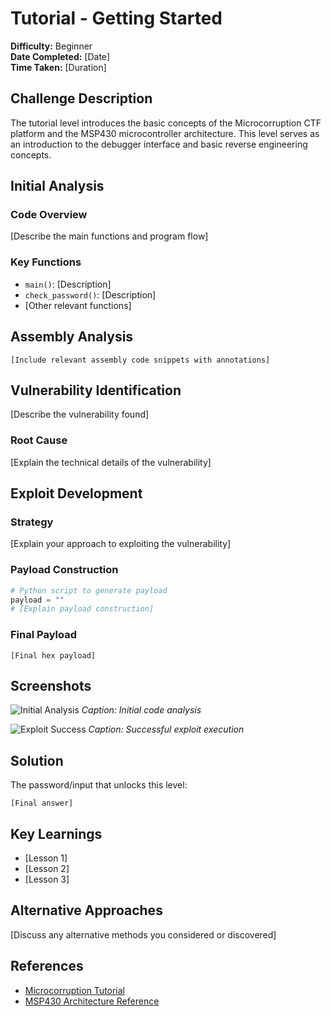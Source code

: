 # Tutorial - Getting Started

**Difficulty:** Beginner  
**Date Completed:** [Date]  
**Time Taken:** [Duration]

## Challenge Description

The tutorial level introduces the basic concepts of the Microcorruption CTF platform and the MSP430 microcontroller architecture. This level serves as an introduction to the debugger interface and basic reverse engineering concepts.

## Initial Analysis

### Code Overview

[Describe the main functions and program flow]

### Key Functions

- `main()`: [Description]
- `check_password()`: [Description]
- [Other relevant functions]

## Assembly Analysis

```assembly
[Include relevant assembly code snippets with annotations]
```

## Vulnerability Identification

[Describe the vulnerability found]

### Root Cause

[Explain the technical details of the vulnerability]

## Exploit Development

### Strategy

[Explain your approach to exploiting the vulnerability]

### Payload Construction

```python
# Python script to generate payload
payload = ""
# [Explain payload construction]
```

### Final Payload

```
[Final hex payload]
```

## Screenshots

![Initial Analysis](../images/00-tutorial-analysis.png)
*Caption: Initial code analysis*

![Exploit Success](../images/00-tutorial-success.png)
*Caption: Successful exploit execution*

## Solution

The password/input that unlocks this level:

```
[Final answer]
```

## Key Learnings

- [Lesson 1]
- [Lesson 2]
- [Lesson 3]

## Alternative Approaches

[Discuss any alternative methods you considered or discovered]

## References

- [Microcorruption Tutorial](https://microcorruption.com/debugger/Tutorial)
- [MSP430 Architecture Reference](https://www.ti.com/lit/ug/slau144j/slau144j.pdf)